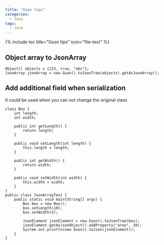 ```yaml
---
title: "Gson tips"
categories:
  - Java
tags:
  - Java
---
```


{% include toc title="Gson tips" icon="file-text" %}

## Object array to JsonArray
```
Object[] objects = {123, true, "abc"};
JsonArray jsonArray = new Gson().toJsonTree(objects).getAsJsonArray();
```

## Add additional field when serialization
It could be used when you can not change the original class
```
class Box {
    int length;
    int width;

    public int getLength() {
        return length;
    }

    public void setLength(int length) {
        this.length = length;
    }

    public int getWidth() {
        return width;
    }

    public void setWidth(int width) {
        this.width = width;
    }
}
public class JsonArrayTest {
    public static void main(String[] args) {
        Box box = new Box();
        box.setLength(10);
        box.setWidth(3);

        JsonElement jsonElement = new Gson().toJsonTree(box);
        jsonElement.getAsJsonObject().addProperty("area", 30);
        System.out.println(new Gson().toJson(jsonElement));
    }
}
```
